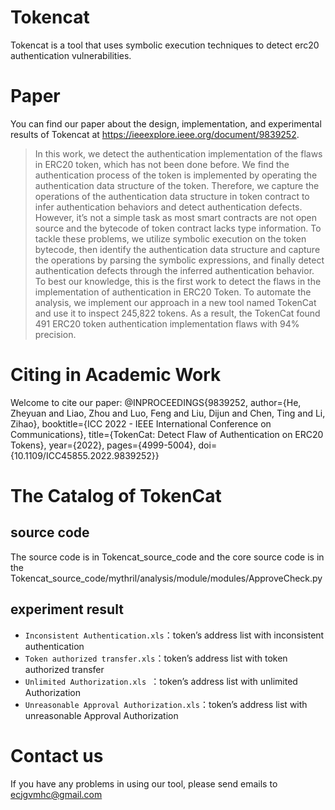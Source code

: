 # Tokencat
Tokencat is a tool that uses symbolic execution techniques to detect erc20 authentication vulnerabilities.

# Paper
You can find our paper about the design, implementation, and experimental results of Tokencat at https://ieeexplore.ieee.org/document/9839252.

> In this work, we detect the authentication implementation of the flaws in ERC20 token, which has not been done before. We find the authentication process of the token is implemented by operating the authentication data structure of the token. Therefore, we capture the operations of the authentication data structure in token contract to infer authentication behaviors and detect authentication defects. However, it’s not a simple task as most smart contracts are not open source and the bytecode of token contract lacks type information. To tackle these problems, we utilize symbolic execution on the token bytecode, then identify the authentication data structure and capture the operations by parsing the symbolic expressions, and finally detect authentication defects through the inferred authentication behavior. To best our knowledge, this is the first work to detect the flaws in the implementation of authentication in ERC20 Token. To automate the analysis, we implement our approach in a new tool named TokenCat and use it to inspect 245,822 tokens. As a result, the TokenCat found 491 ERC20 token authentication implementation flaws with 94% precision.

# Citing in Academic Work

Welcome to cite our paper:
@INPROCEEDINGS{9839252,
author={He, Zheyuan and Liao, Zhou and Luo, Feng and Liu, Dijun and Chen, Ting and Li, Zihao},
booktitle={ICC 2022 - IEEE International Conference on Communications}, 
title={TokenCat: Detect Flaw of Authentication on ERC20 Tokens}, 
year={2022},
pages={4999-5004},
doi={10.1109/ICC45855.2022.9839252}}


# The Catalog of TokenCat 

## source code
The source code is in Tokencat_source_code and the core source code is in the Tokencat_source_code/mythril/analysis/module/modules/ApproveCheck.py

## experiment result
 * `Inconsistent Authentication.xls`：token’s address list with inconsistent authentication
 * `Token authorized transfer.xls`：token’s address list with token authorized transfer
 * `Unlimited Authorization.xls `：token’s address list with unlimited Authorization
 * `Unreasonable Approval Authorization.xls`：token’s address list with unreasonable Approval Authorization
 
 
# Contact us
If you have any problems in using our tool, please send emails to ecjgvmhc@gmail.com
